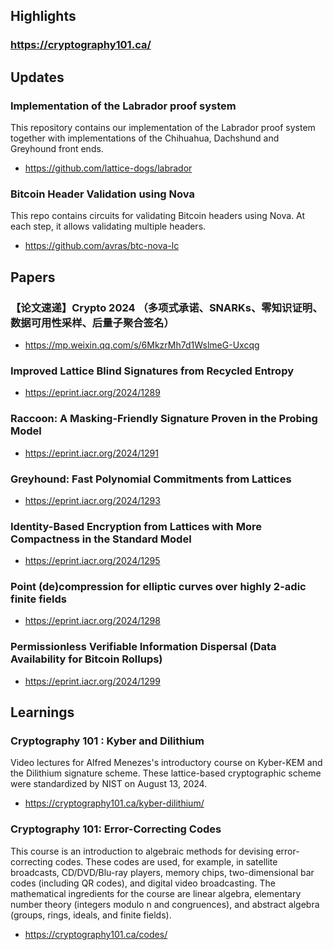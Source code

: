 ## Highlights

### <https://cryptography101.ca/>

## Updates
### Implementation of the Labrador proof system 
This repository contains our implementation of the Labrador proof system together with implementations of the Chihuahua, Dachshund and Greyhound front ends.
- <https://github.com/lattice-dogs/labrador>
### Bitcoin Header Validation using Nova
This repo contains circuits for validating Bitcoin headers using Nova. At each step, it allows validating multiple headers.
- <https://github.com/avras/btc-nova-lc>
## Papers
### 【论文速递】Crypto 2024 （多项式承诺、SNARKs、零知识证明、数据可用性采样、后量子聚合签名）
- <https://mp.weixin.qq.com/s/6MkzrMh7d1WslmeG-Uxcqg>
### Improved Lattice Blind Signatures from Recycled Entropy
- <https://eprint.iacr.org/2024/1289>
### Raccoon: A Masking-Friendly Signature Proven in the Probing Model
- <https://eprint.iacr.org/2024/1291>
### Greyhound: Fast Polynomial Commitments from Lattices
- <https://eprint.iacr.org/2024/1293>
### Identity-Based Encryption from Lattices with More Compactness in the Standard Model
- <https://eprint.iacr.org/2024/1295>
### Point (de)compression for elliptic curves over highly 2-adic finite fields
- <https://eprint.iacr.org/2024/1298>
### Permissionless Verifiable Information Dispersal (Data Availability for Bitcoin Rollups)
- <https://eprint.iacr.org/2024/1299>

## Learnings
### Cryptography 101 : Kyber and Dilithium
Video lectures for Alfred Menezes's introductory course on Kyber-KEM and the Dilithium signature scheme. These lattice-based cryptographic scheme were standardized by NIST on August 13, 2024.
- <https://cryptography101.ca/kyber-dilithium/>

### Cryptography 101: Error-Correcting Codes
This course is an introduction to algebraic methods for devising error-correcting codes. These codes are used, for example, in satellite broadcasts, CD/DVD/Blu-ray players, memory chips, two-dimensional bar codes (including QR codes), and digital video broadcasting. The mathematical ingredients for the course are linear algebra, elementary number theory (integers modulo n and congruences), and abstract algebra (groups, rings, ideals, and finite fields).
- <https://cryptography101.ca/codes/>
